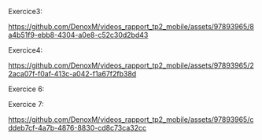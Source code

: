 Exercice3:

https://github.com/DenoxM/videos_rapport_tp2_mobile/assets/97893965/8a4b51f9-ebb8-4304-a0e8-c52c30d2bd43

Exercice4:

https://github.com/DenoxM/videos_rapport_tp2_mobile/assets/97893965/22aca07f-f0af-413c-a042-f1a67f2fb38d

Exercice 6:



Exercice 7:

https://github.com/DenoxM/videos_rapport_tp2_mobile/assets/97893965/cddeb7cf-4a7b-4876-8830-cd8c73ca32cc
